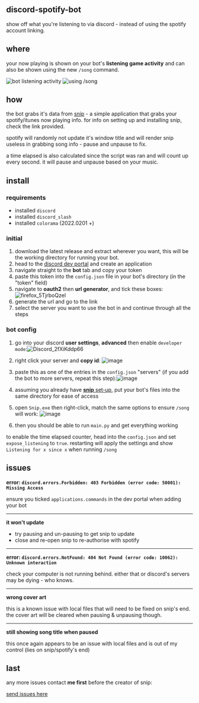 ## discord-spotify-bot

show off what you're listening to via discord - instead of using the spotify account linking.

## where

your now playing is shown on your bot's **listening game activity** and can also be shown using the new `/song` command.

![bot listening activity](https://user-images.githubusercontent.com/46572320/151660642-f6f8c822-49eb-4837-87b7-df60c460f203.png)
![using /song](https://user-images.githubusercontent.com/46572320/151660647-71796307-81d4-4bc2-be70-bd2d5ac75dbd.png)

## how

the bot grabs it's data from [snip](https://github.com/dlrudie/Snip) - a simple application that grabs your spotify/itunes now playing info. for info on setting up and installing snip, check the link provided.

spotify will randomly not update it's window title and will render snip useless in grabbing song info - pause and unpause to fix.

a time elapsed is also calculated since the script was ran and will count up every second. it will pause and unpause based on your music.

## install

### requirements

- installed `discord`
- installed `discord_slash`
- installed `colorama` (2022.0201 +)

### initial
1. download the latest release and extract wherever you want, this will be the working directory for running your bot.
2. head to the [discord dev portal](https://discord.com/developers/applications) and create an application
3. navigate straight to the **bot** tab and copy your token
4. paste this token into the `config.json` file in your bot's directory (in the "token" field)
5. navigate to **oauth2** then **url generator**, and tick these boxes:![firefox_5TjrboQzel](https://user-images.githubusercontent.com/46572320/151660843-aec5639c-d334-4190-8883-4ed47bb2e843.png)
6. generate the url and go to the link
7. select the server you want to use the bot in and continue through all the steps

### bot config

1. go into your discord **user settings**, **advanced** then enable `developer mode`:![Discord_2fXiKddp66](https://user-images.githubusercontent.com/46572320/151660885-db0e127a-00de-47da-a863-31405ea7b43a.png)
2. right click your server and **copy id**: ![image](https://user-images.githubusercontent.com/46572320/151660927-8cd92c92-1062-4f3e-9e9e-04315b0ca339.png)
3. paste this as one of the entries in the `config.json` "servers" (if you add the bot to more servers, repeat this step):![image](https://user-images.githubusercontent.com/46572320/151660981-b9ebf3ca-8e51-4a2d-ba2d-ebb966493089.png)
4. assuming you already have [**snip** set-up](https://github.com/dlrudie/Snip), put your bot's files into the same directory for ease of access
5. open `Snip.exe` then right-click, match the same options to ensure `/song` will work: ![image](https://user-images.githubusercontent.com/46572320/152219038-88400a6b-1c5b-4f66-9dd9-5f8034f2fbac.png)

6. then you should be able to run `main.py` and get everything working

to enable the time elapsed counter, head into the `config.json` and set `expose_listening` to `true`. restarting will apply the settings and show `Listening for x since x` when running `/song`

## issues

**error: `discord.errors.Forbidden: 403 Forbidden (error code: 50001): Missing Access`**

ensure you ticked `applications.commands` in the dev portal when adding your bot

---

**it won't update**
* try pausing and un-pausing to get snip to update
* close and re-open snip to re-authorise with spotify

---

**error: `discord.errors.NotFound: 404 Not Found (error code: 10062): Unknown interaction`**

check your computer is not running behind. either that or discord's servers may be dying - who knows.

---

**wrong cover art**

this is a known issue with local files that will need to be fixed on snip's end. the cover art will be cleared when pausing & unpausing though.

---

**still showing song title when paused**

this once again appears to be an issue with local files and is out of my control (lies on snip/spotify's end)

## last

any more issues contact **me first** before the creator of snip:

[send issues here](https://github.com/plexiondev/discord-spotify-bot/issues)
